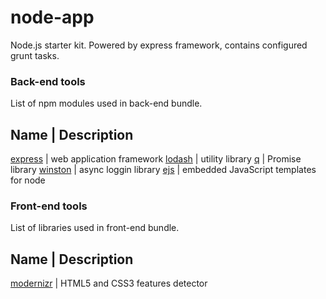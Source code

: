 node-app
========

Node.js starter kit. Powered by express framework, contains configured grunt tasks.

### Back-end tools

List of npm modules used in back-end bundle.

Name                             | Description
----------------------------------------------------------------------------------------
[express](http://expressjs.com/) | web application framework
[lodash](http://lodash.com/)     | utility library
[q](https://github.com/kriskowal/q) | Promise library
[winston](https://github.com/flatiron/winston) | async loggin library
[ejs](https://github.com/visionmedia/ejs) | embedded JavaScript templates for node

### Front-end tools

List of libraries used in front-end bundle.

Name                             | Description
----------------------------------------------------------------------------------------
[modernizr](http://modernizr.com/) | HTML5 and CSS3 features detector
